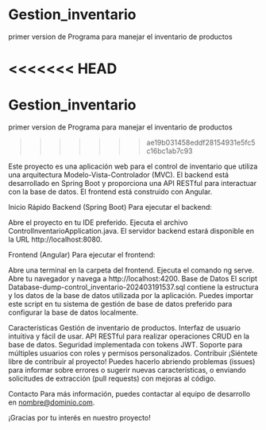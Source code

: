 # Gestion_inventario
primer version de Programa para manejar  el inventario de productos

<<<<<<< HEAD
=======
# Gestion_inventario
primer version de Programa para manejar  el inventario de productos

>>>>>>> ae19b031458eddf28154931e5fc5c16bc1ab7c93

Este proyecto es una aplicación web para el control de inventario que utiliza una arquitectura Modelo-Vista-Controlador (MVC). El backend está desarrollado en Spring Boot y proporciona una API RESTful para interactuar con la base de datos. El frontend está construido con Angular.

Inicio Rápido
Backend (Spring Boot)
Para ejecutar el backend:

Abre el proyecto en tu IDE preferido.
Ejecuta el archivo ControlInventarioApplication.java.
El servidor backend estará disponible en la URL http://localhost:8080.

Frontend (Angular)
Para ejecutar el frontend:

Abre una terminal en la carpeta del frontend.
Ejecuta el comando ng serve.
Abre tu navegador y navega a http://localhost:4200.
Base de Datos
El script Database-dump-control_inventario-202403191537.sql contiene la estructura y los datos de la base de datos utilizada por la aplicación. Puedes importar este script en tu sistema de gestión de base de datos preferido para configurar la base de datos localmente.

Características
Gestión de inventario de productos.
Interfaz de usuario intuitiva y fácil de usar.
API RESTful para realizar operaciones CRUD en la base de datos.
Seguridad implementada con tokens JWT.
Soporte para múltiples usuarios con roles y permisos personalizados.
Contribuir
¡Siéntete libre de contribuir al proyecto! Puedes hacerlo abriendo problemas (issues) para informar sobre errores o sugerir nuevas características, o enviando solicitudes de extracción (pull requests) con mejoras al código.

Contacto
Para más información, puedes contactar al equipo de desarrollo en nombre@dominio.com.

¡Gracias por tu interés en nuestro proyecto!
